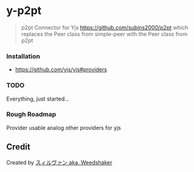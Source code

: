 # y-p2pt

> p2pt Connector for Yjs https://github.com/subins2000/p2pt which replaces the Peer class from simple-peer with the Peer class from p2pt


### Installation

- https://github.com/yjs/yjs#providers


### TODO

Everything, just started...

### Rough Roadmap

Provider usable analog other providers for yjs

## Credit

Created by [スィルヴァン aka. Weedshaker](https://github.com/Weedshaker)
